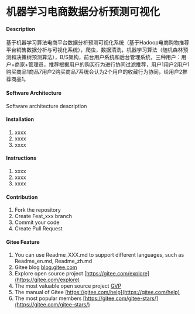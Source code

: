 # 机器学习电商数据分析预测可视化

#### Description
基于机器学习算法电商平台数据分析预测可视化系统（基于Hadoop电商购物推荐平台销售数据分析与可视化系统），爬虫，数据清洗，机器学习算法（随机森林预测和决策树预测算法），B/S架构，前台用户系统和后台管理系统，三种用户：用户+商家+管理员，推荐根据用户的购买行为进行协同过滤推荐，用户1用户2用户1购买商品1商品7用户2购买商品7系统会认为2个用户的收藏行为协同，给用户2推荐商品1。

#### Software Architecture
Software architecture description

#### Installation

1.  xxxx
2.  xxxx
3.  xxxx

#### Instructions

1.  xxxx
2.  xxxx
3.  xxxx

#### Contribution

1.  Fork the repository
2.  Create Feat_xxx branch
3.  Commit your code
4.  Create Pull Request


#### Gitee Feature

1.  You can use Readme\_XXX.md to support different languages, such as Readme\_en.md, Readme\_zh.md
2.  Gitee blog [blog.gitee.com](https://blog.gitee.com)
3.  Explore open source project [https://gitee.com/explore](https://gitee.com/explore)
4.  The most valuable open source project [GVP](https://gitee.com/gvp)
5.  The manual of Gitee [https://gitee.com/help](https://gitee.com/help)
6.  The most popular members  [https://gitee.com/gitee-stars/](https://gitee.com/gitee-stars/)
